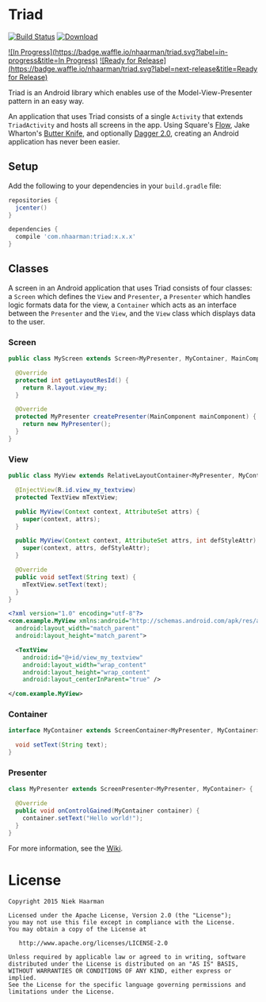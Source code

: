Triad
=====
[![Build Status](https://travis-ci.org/nhaarman/Triad.svg?branch=master)](https://travis-ci.org/nhaarman/Triad)
[ ![Download](https://api.bintray.com/packages/nhaarman/maven/Triad/images/download.svg) ](https://bintray.com/nhaarman/maven/Triad/_latestVersion) 

[![In Progress](https://badge.waffle.io/nhaarman/triad.svg?label=in-progress&title=In Progress)](http://waffle.io/nhaarman/triad)
[![Ready for Release](https://badge.waffle.io/nhaarman/triad.svg?label=next-release&title=Ready for Release)](http://waffle.io/nhaarman/triad)

Triad is an Android library which enables use of the Model-View-Presenter pattern in an easy way.

An application that uses Triad consists of a single `Activity` that extends `TriadActivity` and hosts all screens in the app. Using Square's [Flow](https://github.com/square/flow/), Jake Wharton's [Butter Knife](https://github.com/JakeWharton/butterknife), and optionally [Dagger 2.0](https://github.com/google/dagger), creating an Android application has never been easier.

## Setup

Add the following to your dependencies in your `build.gradle` file:

```groovy
repositories {
  jcenter()
}

dependencies {
  compile 'com.nhaarman:triad:x.x.x'
}
```

## Classes

A screen in an Android application that uses Triad consists of four classes: a `Screen` which defines the `View` and `Presenter`, a `Presenter` which handles logic formats data for the view, a `Container` which acts as an interface between the `Presenter` and the `View`, and the `View` class which displays data to the user.

### Screen

```java
public class MyScreen extends Screen<MyPresenter, MyContainer, MainComponent> {

  @Override
  protected int getLayoutResId() {
    return R.layout.view_my;
  }

  @Override
  protected MyPresenter createPresenter(MainComponent mainComponent) {
    return new MyPresenter();
  }
}
```
### View

```java
public class MyView extends RelativeLayoutContainer<MyPresenter, MyContainer> implements MyContainer {

  @InjectView(R.id.view_my_textview)
  protected TextView mTextView;

  public MyView(Context context, AttributeSet attrs) {
    super(context, attrs);
  }

  public MyView(Context context, AttributeSet attrs, int defStyleAttr) {
    super(context, attrs, defStyleAttr);
  }

  @Override
  public void setText(String text) {
    mTextView.setText(text);
  }
}
```

```xml
<?xml version="1.0" encoding="utf-8"?>
<com.example.MyView xmlns:android="http://schemas.android.com/apk/res/android"
  android:layout_width="match_parent"
  android:layout_height="match_parent">

  <TextView
    android:id="@+id/view_my_textview"
    android:layout_width="wrap_content"
    android:layout_height="wrap_content"
    android:layout_centerInParent="true" />

</com.example.MyView>
```

### Container

```java
interface MyContainer extends ScreenContainer<MyPresenter, MyContainer> {

  void setText(String text);
}
```

### Presenter

```java
class MyPresenter extends ScreenPresenter<MyPresenter, MyContainer> {

  @Override
  public void onControlGained(MyContainer container) {
    container.setText("Hello world!");
  }
}
```

For more information, see the [Wiki](https://github.com/nhaarman/Triad/wiki).


License
=======

    Copyright 2015 Niek Haarman

    Licensed under the Apache License, Version 2.0 (the "License");
    you may not use this file except in compliance with the License.
    You may obtain a copy of the License at

       http://www.apache.org/licenses/LICENSE-2.0

    Unless required by applicable law or agreed to in writing, software
    distributed under the License is distributed on an "AS IS" BASIS,
    WITHOUT WARRANTIES OR CONDITIONS OF ANY KIND, either express or implied.
    See the License for the specific language governing permissions and
    limitations under the License.

